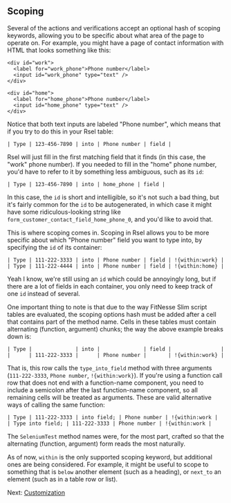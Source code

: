 Scoping
-------

Several of the actions and verifications accept an optional hash of scoping
keywords, allowing you to be specific about what area of the page to operate
on. For example, you might have a page of contact information with HTML that
looks something like this:

    <div id="work">
      <label for="work_phone">Phone number</label>
      <input id="work_phone" type="text" />
    </div>

    <div id="home">
      <label for="home_phone">Phone number</label>
      <input id="home_phone" type="text" />
    </div>

Notice that both text inputs are labeled "Phone number", which means that if
you try to do this in your Rsel table:

    | Type | 123-456-7890 | into | Phone number | field |

Rsel will just fill in the first matching field that it finds (in this case,
the "work" phone number). If you needed to fill in the "home" phone number,
you'd have to refer to it by something less ambiguous, such as its `id`:

    | Type | 123-456-7890 | into | home_phone | field |

In this case, the `id` is short and intelligible, so it's not such a bad thing,
but it's fairly common for the `id` to be autogenerated, in which case it might
have some ridiculous-looking string like `form_customer_contact_field_home_phone_0`,
and you'd like to avoid that.

This is where scoping comes in. Scoping in Rsel allows you to be more specific
about which "Phone number" field you want to type into, by specifying the `id`
of its container:

    | Type | 111-222-3333 | into | Phone number | field | !{within:work} |
    | Type | 111-222-4444 | into | Phone number | field | !{within:home} |

Yeah I know, we're still using an `id` which could be annoyingly long, but if
there are a lot of fields in each container, you only need to keep track of one
`id` instead of several.

One important thing to note is that due to the way FitNesse Slim script tables
are evaluated, the scoping options hash must be added after a cell that
contains part of the method name. Cells in these tables must contain
alternating (function, argument) chunks; the way the above example breaks down is:

    | Type |              | into |              | field |                |
    |      | 111-222-3333 |      | Phone number |       | !{within:work} |

That is, this row calls the `type_into_field` method with three arguments
(`111-222-3333`, `Phone number`, `!{within:work}`). If you're using a function
call row that does not end with a function-name component, you need to include
a semicolon after the last function-name component, so all remaining cells will
be treated as arguments. These are valid alternative ways of calling the same function:

    | Type | 111-222-3333 | into field; | Phone number | !{within:work |
    | Type into field; | 111-222-3333 | Phone number | !{within:work |

The `SeleniumTest` method names were, for the most part, crafted so that the
alternating (function, argument) form reads the most naturally.

As of now, `within` is the only supported scoping keyword, but additional ones
are being considered. For example, it might be useful to scope to something
that is `below` another element (such as a heading), or `next_to` an element
(such as in a table row or list).

Next: [Customization](custom.md)

